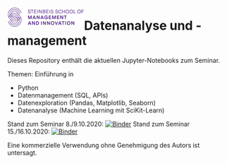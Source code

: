 <img style="float:left;" src="images/smi-logo.png"/> <h1>Datenanalyse und -management </h1>

Dieses Repository enthält die aktuellen Jupyter-Notebooks zum Seminar.

Themen: Einführung in 
- Python
- Datenmanagement (SQL, APIs)
- Datenexploration (Pandas, Matplotlib, Seaborn)
- Datenanalyse (Machine Learning mit SciKit-Learn)

Stand zum Seminar 8./9.10.2020: [![Binder](https://mybinder.org/badge_logo.svg)](https://mybinder.org/v2/gh/mesa-ai/smi-datenanalyse-ba/seminar_2020_10)
Stand zum Seminar 15./16.10.2020: [![Binder](https://mybinder.org/badge_logo.svg)](https://mybinder.org/v2/gh/mesa-ai/smi-datenanalyse-ba/seminar_2020_10_15)

Eine kommerzielle Verwendung ohne Genehmigung des Autors ist untersagt.
